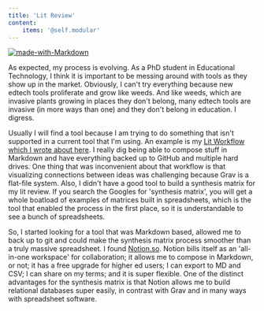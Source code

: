 ```yaml
---
title: 'Lit Review'
content:
    items: '@self.modular'
---
```

[![made-with-Markdown](https://img.shields.io/badge/Made%20with-Markdown-1f425f.svg)](http://commonmark.org)

As expected, my process is evolving. As a PhD student in Educational Technology, I think it is important to be messing around with tools as they show up in the market. Obviously, I can't try everything because new edtech tools proliferate and grow like weeds. And like weeds, which are invasive plants growing in places they don't belong, many edtech tools are invasive (in more ways than one) and they don't belong in education. I digress.

Usually I will find a tool because I am trying to do something that isn't supported in a current tool that I'm using. An example is my [Lit Workflow which I wrote about here](https://madland.ca/blog/lit-workflow). I really dig being able to compose stuff in Markdown and have everything backed up to GitHub and multiple hard drives. One thing that was inconvenient about that workflow is that visualizing connections between ideas was challenging because Grav is a flat-file system. Also, I didn't have a good tool to build a synthesis matrix for my lit review. If you search the Googles for 'synthesis matrix', you will get a whole boatload of examples of matrices built in spreadsheets, which is the tool that enabled the process in the first place, so it is understandable to see a bunch of spreadsheets.

So, I started looking for a tool that was Markdown based, allowed me to back up to git and could make the synthesis matrix process smoother than a truly massive spreadsheet. I found [Notion.so](https://notion.so). Notion bills itself as an 'all-in-one workspace' for collaboration; it allows me to compose in Markdown, or not; it has a free upgrade for higher ed users; I can export to MD and CSV; I can share on my terms; and it is super flexible. One of the distinct advantages for the synthesis matrix is that Notion allows me to build relational databases super easily, in contrast with Grav and in many ways with spreadsheet software.
